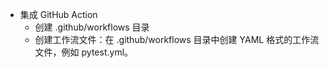 - 集成 GitHub Action
    - 创建 .github/workflows 目录
    - 创建工作流文件：在 .github/workflows 目录中创建 YAML 格式的工作流文件，例如 pytest.yml。